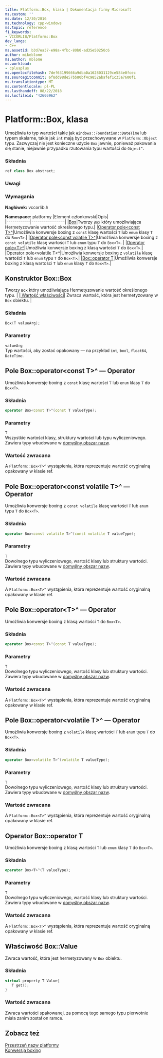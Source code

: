 ```yaml
---
title: Platform::Box, klasa | Dokumentacja firmy Microsoft
ms.custom: ''
ms.date: 12/30/2016
ms.technology: cpp-windows
ms.topic: reference
f1_keywords:
- VCCORLIB/Platform::Box
dev_langs:
- C++
ms.assetid: b3d7ea37-e98a-4fbc-80b0-ad35e50250c6
author: mikeblome
ms.author: mblome
ms.workload:
- cplusplus
ms.openlocfilehash: 7def63199666a9dba0a1628031129ce584e0fcec
ms.sourcegitcommit: 6f8dd98de57bb80bf4c9852abafef1c35a7600f1
ms.translationtype: MT
ms.contentlocale: pl-PL
ms.lasthandoff: 08/22/2018
ms.locfileid: "42605962"
---
```

# <a name="platformbox-class"></a>Platform::Box, klasa
Umożliwia to typ wartości takie jak `Windows::Foundation::DateTime` lub typem skalarne, takie jak `int` mają być przechowywane w `Platform::Object` typu. Zazwyczaj nie jest konieczne użycie `Box` jawnie, ponieważ pakowania się stanie, niejawnie przypadku rzutowania typu wartości do `Object^`.  
  
### <a name="syntax"></a>Składnia  
  
```cpp  
ref class Box abstract;  
```  
  ### <a name="remarks"></a>Uwagi  
  
### <a name="requirements"></a>Wymagania  
 **Nagłówek:** vccorlib.h  
  
 **Namespace:** platformy
|Element członkowski|Opis|  
|------------|-----------------|
|[Box](#ctor)|Tworzy `Box` który umożliwiająca Hermetyzowanie wartość określonego typu.|
|[Operator pole&lt;const T&gt;^](#box-const-t)|Umożliwia konwersje boxing z `const` klasę wartości `T` lub `enum` klasy `T` do `Box<T>`.|
|[Operator pole&lt;const volatile T&gt;^](#box-const-volatile-t)|Umożliwia konwersje boxing z `const volatile` klasę wartości `T` lub `enum` typu `T` do `Box<T>`. |
|[Operator pole&lt;T&gt;^](#box-t)|Umożliwia konwersje boxing z klasą wartości `T` do `Box<T>`.|
|[Operator pole&lt;volatile T&gt;^](#box-volatile-t)|Umożliwia konwersje boxing z `volatile` klasę wartości `T` lub `enum` typu `T` do `Box<T>`.|
|[Box::operator T](#t)|Umożliwia konwersje boxing z klasą wartości `T` lub `enum` klasy `T` do `Box<T>`.| 
## <a name="ctor"></a> Konstruktor Box::Box
Tworzy `Box` który umożliwiająca Hermetyzowanie wartość określonego typu. | |[ Wartość właściwości](#value)| Zwraca wartość, która jest hermetyzowany w `Box` obiektu. |  
### <a name="syntax"></a>Składnia  
  
```cpp  
Box(T valueArg);  
```  
  
### <a name="parameters"></a>Parametry  
 `valueArg`  
 Typ wartości, aby zostać opakowany — na przykład `int`, `bool`, `float64`, `DateTime`.  
  

## <a name="box-const-t"></a> Pole Box::operator&lt;const T&gt;^ — Operator
Umożliwia konwersje boxing z `const` klasę wartości `T` lub `enum` klasy `T` do `Box<T>`.  
  
### <a name="syntax"></a>Składnia  
  
```cpp  
operator Box<const T>^(const T valueType);  
```  
  
### <a name="parameters"></a>Parametry  
 `T`  
 Wszystkie wartości klasy, struktury wartości lub typu wyliczeniowego. Zawiera typy wbudowane w [domyślny obszar nazw](../cppcx/default-namespace.md).  
  
### <a name="return-value"></a>Wartość zwracana  
 A `Platform::Box<T>^` wystąpienia, która reprezentuje wartość oryginalną opakowany w klasie ref.  
  
## <a name="box-const-volatile-t"></a> Pole Box::operator&lt;const volatile T&gt;^ — Operator
Umożliwia konwersje boxing z `const volatile` klasę wartości `T` lub `enum` typu `T` do `Box<T>`.  
  
### <a name="syntax"></a>Składnia  
  
```cpp  
operator Box<const volatile T>^(const volatile T valueType);  
```  
  
### <a name="parameters"></a>Parametry  
 `T`  
 Dowolnego typu wyliczeniowego, wartość klasy lub struktury wartości. Zawiera typy wbudowane w [domyślny obszar nazw](../cppcx/default-namespace.md).  
  
### <a name="return-value"></a>Wartość zwracana  
 A `Platform::Box<T>^` wystąpienia, która reprezentuje wartość oryginalną opakowany w klasie ref.  
  
## <a name="box-t"></a> Pole Box::operator&lt;T&gt;^ — Operator
Umożliwia konwersje boxing z klasą wartości `T` do `Box<T>`.  
  
### <a name="syntax"></a>Składnia  
  
```cpp  
operator Box<const T>^(const T valueType);  
```  
  
### <a name="parameters"></a>Parametry  
 `T`  
 Dowolnego typu wyliczeniowego, wartość klasy lub struktury wartości. Zawiera typy wbudowane w [domyślny obszar nazw](../cppcx/default-namespace.md).  
  
### <a name="return-value"></a>Wartość zwracana  
 A `Platform::Box<T>^` wystąpienia, która reprezentuje wartość oryginalną opakowany w klasie ref.  
  
## <a name="box-volatile-t"></a> Pole Box::operator&lt;volatile T&gt;^ — Operator
Umożliwia konwersje boxing z `volatile` klasę wartości `T` lub `enum` typu `T` do `Box<T>`.  
  
### <a name="syntax"></a>Składnia  
  
```cpp  
operator Box<volatile T>^(volatile T valueType);  
```  
  
### <a name="parameters"></a>Parametry  
 `T`  
 Dowolnego typu wyliczeniowego, wartość klasy lub struktury wartości. Zawiera typy wbudowane w [domyślny obszar nazw](../cppcx/default-namespace.md).  
  
### <a name="return-value"></a>Wartość zwracana  
 A `Platform::Box<T>^` wystąpienia, która reprezentuje wartość oryginalną opakowany w klasie ref.  
  
## <a name="t"></a>  Operator Box::operator T
Umożliwia konwersje boxing z klasą wartości `T` lub `enum` klasy `T` do `Box<T>`.  
  
### <a name="syntax"></a>Składnia  
  
```cpp  
operator Box<T>^(T valueType);  
```  
  
### <a name="parameters"></a>Parametry  
 `T`  
 Dowolnego typu wyliczeniowego, wartość klasy lub struktury wartości. Zawiera typy wbudowane w [domyślny obszar nazw](../cppcx/default-namespace.md).  
  
### <a name="return-value"></a>Wartość zwracana  
 A `Platform::Box<T>^` wystąpienia, która reprezentuje wartość oryginalną opakowany w klasie ref.  
  

## <a name="value"></a> Właściwość Box::Value
Zwraca wartość, która jest hermetyzowany w `Box` obiektu.  
  
### <a name="syntax"></a>Składnia  
  
```cpp  
virtual property T Value{  
   T get();  
}  
```  
  
### <a name="return-value"></a>Wartość zwracana  
 Zwraca wartości spakowanej, za pomocą tego samego typu pierwotnie miała zanim został on ramce.  
  
  
## <a name="see-also"></a>Zobacz też  
 [Przestrzeń nazw platformy](../cppcx/platform-namespace-c-cx.md)   
 [Konwersja boxing](../cppcx/boxing-c-cx.md)